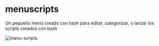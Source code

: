 # menuscripts
Un pequeño menú creado con bash para editar, categorizar, o lanzar los scripts creados con bash

![menu-scripts](https://github.com/sapoclay/menuscripts/assets/6242827/7ff7491d-ef64-494a-ac60-1d531ed923ca)
